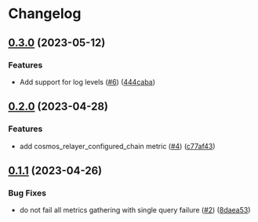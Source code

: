 # Changelog

## [0.3.0](https://github.com/archway-network/relayer_exporter/compare/v0.2.0...v0.3.0) (2023-05-12)


### Features

* Add support for log levels ([#6](https://github.com/archway-network/relayer_exporter/issues/6)) ([444caba](https://github.com/archway-network/relayer_exporter/commit/444caba6f2526203ea27d543f5123a297e3175a7))

## [0.2.0](https://github.com/archway-network/relayer_exporter/compare/v0.1.1...v0.2.0) (2023-04-28)


### Features

* add cosmos_relayer_configured_chain metric ([#4](https://github.com/archway-network/relayer_exporter/issues/4)) ([c77af43](https://github.com/archway-network/relayer_exporter/commit/c77af4369c3b5911681dfff54e9593ef6fd94548))

## [0.1.1](https://github.com/archway-network/relayer_exporter/compare/v0.1.0...v0.1.1) (2023-04-26)


### Bug Fixes

* do not fail all metrics gathering with single query failure ([#2](https://github.com/archway-network/relayer_exporter/issues/2)) ([8daea53](https://github.com/archway-network/relayer_exporter/commit/8daea535dfff140f607ccdb7dce668c4bfaebc59))

